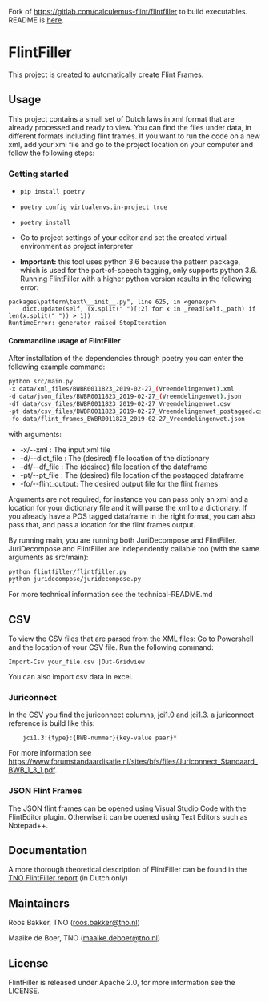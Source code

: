 Fork of https://gitlab.com/calculemus-flint/flintfiller to build executables. README is [here](ci/README.md).
# FlintFiller

This project is created to automatically create Flint Frames. 

## Usage

This project contains a small set of Dutch laws in xml format that are already processed and ready to view.
You can find the files under data, in different formats including flint frames.
If you want to run the code on a new xml, add your xml file and go to the project location on your computer 
and follow the following steps:

### Getting started
- `pip install poetry`
- `poetry config virtualenvs.in-project true`
- `poetry install`

- Go to project settings of your editor and set the created virtual environment as project interpreter
- **Important:** this tool uses python 3.6 because the pattern package, which is used for the part-of-speech tagging, 
only supports python 3.6. Running FlintFiller with a higher python version results in the following error:
```
packages\pattern\text\__init__.py", line 625, in <genexpr>
    dict.update(self, (x.split(" ")[:2] for x in _read(self._path) if len(x.split(" ")) > 1))
RuntimeError: generator raised StopIteration
```

#### Commandline usage of FlintFiller

After installation of the dependencies through poetry you can enter the following example command:

``` bash
python src/main.py 
-x data/xml_files/BWBR0011823_2019-02-27_(Vreemdelingenwet).xml 
-d data/json_files/BWBR0011823_2019-02-27_(Vreemdelingenwet).json 
-df data/csv_files/BWBR0011823_2019-02-27_Vreemdelingenwet.csv 
-pt data/csv_files/BWBR0011823_2019-02-27_Vreemdelingenwet_postagged.csv
-fo data/flint_frames_BWBR0011823_2019-02-27_Vreemdelingenwet.json
```

with arguments:
- -x/--xml : The input xml file
- -d/--dict_file : The (desired) file location of the dictionary
- -df/--df_file : The (desired) file location of the dataframe
- -pt/--pt_file : The (desired) file location of the postagged dataframe
- -fo/--flint_output: The desired output file for the flint frames 

Arguments are not required, for instance you can pass only an xml and a location for your dictionary file and it will
parse the xml to a dictionary. If you already have a POS tagged dataframe in the right format, you can also pass that,
and pass a location for the flint frames output. 

By running main, you are running both JuriDecompose and FlintFiller. JuriDecompose and FlintFiller are independently 
callable too (with the same arguments as src/main):
``` bash
python flintfiller/flintfiller.py 
python juridecompose/juridecompose.py 
```

For more technical information see the technical-README.md


## CSV

To view the CSV files that are parsed from the XML files:
Go to Powershell and the location of your CSV file.
Run the following command:

```
Import-Csv your_file.csv |Out-Gridview
```

You can also import csv data in excel. 

### Juriconnect

In the CSV you find the juriconnect columns, jci1.0 and jci1.3. a juriconnect reference is build like this: 

```
    jci1.3:{type}:{BWB-nummer}{key-value paar}*
```

For more information see https://www.forumstandaardisatie.nl/sites/bfs/files/Juriconnect_Standaard_BWB_1_3_1.pdf.

### JSON Flint Frames

The JSON flint frames can be opened using Visual Studio Code with the FlintEditor plugin.
Otherwise it can be opened using Text Editors such as Notepad++.

## Documentation

A more thorough theoretical description of FlintFiller can be found in the [TNO FlintFiller report](./TNO_FlintFiller_report.pdf)
(in Dutch only)

## Maintainers
Roos Bakker, TNO (roos.bakker@tno.nl)

Maaike de Boer, TNO (maaike.deboer@tno.nl)

## License

FlintFiller is released under Apache 2.0, for more information see the LICENSE.

